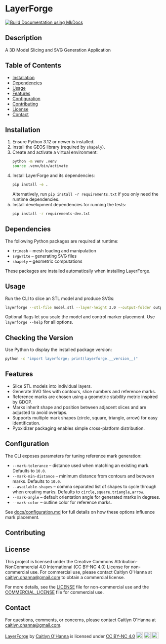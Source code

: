 # LayerForge

[![Build Documentation using MkDocs](https://github.com/ravenoak/layerforge/actions/workflows/docs.yaml/badge.svg)](https://github.com/ravenoak/layerforge/actions/workflows/docs.yaml)

## Description

A 3D Model Slicing and SVG Generation Application

## Table of Contents

- [Installation](#installation)
- [Dependencies](#dependencies)
- [Usage](#usage)
- [Features](#features)
- [Configuration](#configuration)
- [Contributing](#contributing)
- [License](#license)
- [Contact](#contact)

<!-- - [Acknowledgements](#acknowledgements) -->

## Installation

1. Ensure Python 3.12 or newer is installed.
2. Install the GEOS library (required by `shapely`).
3. Create and activate a virtual environment:
   ```bash
   python -m venv .venv
   source .venv/bin/activate
   ```
4. Install LayerForge and its dependencies:
   ```bash
   pip install -e .
   ```
   Alternatively, run `pip install -r requirements.txt` if you only need the runtime dependencies.
5. Install development dependencies for running the tests:
   ```bash
   pip install -r requirements-dev.txt
   ```

## Dependencies

The following Python packages are required at runtime:

- `trimesh` – mesh loading and manipulation
- `svgwrite` – generating SVG files
- `shapely` – geometric computations

These packages are installed automatically when installing LayerForge.

## Usage

Run the CLI to slice an STL model and produce SVGs:

```bash
layerforge --stl-file model.stl --layer-height 3.0 --output-folder output
```

Optional flags let you scale the model and control marker placement. Use `layerforge --help` for all options.

## Checking the Version

Use Python to display the installed package version:
```bash
python -c "import layerforge; print(layerforge.__version__)"
```

## Features

- Slice STL models into individual layers.
- Generate SVG files with contours, slice numbers and reference marks.
- Reference marks are chosen using a geometric stability metric inspired by GDOP.
- Marks inherit shape and position between adjacent slices and are adjusted to avoid overlaps.
- Supports multiple mark shapes (circle, square, triangle, arrow) for easy identification.
- Pyoxidizer packaging enables simple cross-platform distribution.

## Configuration

The CLI exposes parameters for tuning reference mark generation:

- `--mark-tolerance` – distance used when matching an existing mark. Defaults to `10.0`.
- `--mark-min-distance` – minimum distance from contours and between marks. Defaults to `10.0`.
- `--available-shapes` – comma separated list of shapes to cycle through when creating marks. Defaults to `circle,square,triangle,arrow`.
- `--mark-angle` – default orientation angle for generated marks in degrees.
- `--mark-color` – outline color for reference marks.

See [docs/configuration.md](docs/configuration.md) for full details on how these
options influence mark placement.

## Contributing

## License

This project is licensed under the Creative Commons Attribution-NonCommercial 4.0 International (CC BY-NC 4.0) License
for non-commercial use. For commercial use, please contact Caitlyn O'Hanna at caitlyn.ohanna@gmail.com to
obtain a commercial license.

For more details, see the [LICENSE](LICENSE) file for non-commercial use and
the [COMMERCIAL_LICENSE](COMMERCIAL_LICENSE) file for commercial use.

## Contact

For questions, comments, or concerns, please contact Caitlyn O'Hanna at caitlyn.ohanna@gmail.com.

<p><a property="dct:title" rel="cc:attributionURL" href="https://github.com/ravenoak/layerforge">LayerForge</a> by <a rel="cc:attributionURL dct:creator" property="cc:attributionName" href="https://github.com/ravenoak">Caitlyn O'Hanna</a> is licensed under <a href="https://creativecommons.org/licenses/by-nc/4.0/?ref=chooser-v1" target="_blank" rel="license noopener noreferrer" style="display:inline-block;">CC BY-NC 4.0<img style="height:22px!important;margin-left:3px;vertical-align:text-bottom;" src="https://mirrors.creativecommons.org/presskit/icons/cc.svg?ref=chooser-v1" alt=""><img style="height:22px!important;margin-left:3px;vertical-align:text-bottom;" src="https://mirrors.creativecommons.org/presskit/icons/by.svg?ref=chooser-v1" alt=""><img style="height:22px!important;margin-left:3px;vertical-align:text-bottom;" src="https://mirrors.creativecommons.org/presskit/icons/nc.svg?ref=chooser-v1" alt=""></a></p> 
